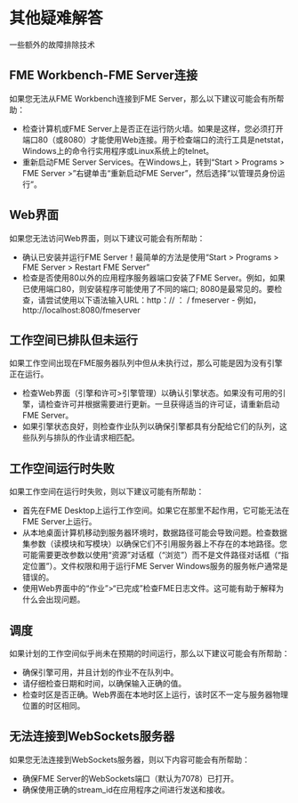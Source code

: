# 其他疑难解答 #

一些额外的故障排除技术

## FME Workbench-FME Server连接 ##

如果您无法从FME Workbench连接到FME Server，那么以下建议可能会有所帮助：

- 检查计算机或FME Server上是否正在运行防火墙。如果是这样，您必须打开端口80（或8080）才能使用Web连接。用于检查端口的流行工具是netstat，Windows上的命令行实用程序或Linux系统上的telnet。
- 重新启动FME Server Services。在Windows上，转到“Start > Programs > FME Server >”右键单击“重新启动FME Server”，然后选择“以管理员身份运行”。

## Web界面 ##

如果您无法访问Web界面，则以下建议可能会有所帮助：

- 确认已安装并运行FME Server！最简单的方法是使用“Start > Programs > FME Server > Restart FME Server”
- 检查是否使用80以外的应用程序服务器端口安装了FME Server。例如，如果已使用端口80，则安装程序可能使用了不同的端口; 8080是最常见的。要检查，请尝试使用以下语法输入URL：http：// <host>：<port> / fmeserver - 例如，http://localhost:8080/fmeserver

## 工作空间已排队但未运行 ##

如果工作空间出现在FME服务器队列中但从未执行过，那么可能是因为没有引擎正在运行。

- 检查Web界面（引擎和许可>引擎管理）以确认引擎状态。如果没有可用的引擎，请检查许可并根据需要进行更新。一旦获得适当的许可证，请重新启动FME Server。
- 如果引擎状态良好，则检查作业队列以确保引擎都具有分配给它们的队列，这些队列与排队的作业请求相匹配。

## 工作空间运行时失败 ##

如果工作空间在运行时失败，则以下建议可能有所帮助：

- 首先在FME Desktop上运行工作空间。如果它在那里不起作用，它可能无法在FME Server上运行。
- 从本地桌面计算机移动到服务器环境时，数据路径可能会导致问题。检查数据集参数（读模块和写模块）以确保它们不引用服务器上不存在的本地路径。您可能需要更改参数以使用“资源”对话框（“浏览”）而不是文件路径对话框（“指定位置”）。文件权限和用于运行FME Server Windows服务的服务帐户通常是错误的。
- 使用Web界面中的“作业”>“已完成”检查FME日志文件。这可能有助于解释为什么会出现问题。

## 调度 ##

如果计划的工作空间似乎尚未在预期的时间运行，那么以下建议可能会有所帮助：

- 确保引擎可用，并且计划的作业不在队列中。
- 请仔细检查日期和时间，以确保输入正确的值。
- 检查时区是否正确。Web界面在本地时区上运行，该时区不一定与服务器物理位置的时区相同。

## 无法连接到WebSockets服务器 ##

如果您无法连接到WebSockets服务器，则以下内容可能会有所帮助：

- 确保FME Server的WebSockets端口（默认为7078）已打开。
- 确保使用正确的stream_id在应用程序之间进行发送和接收。
